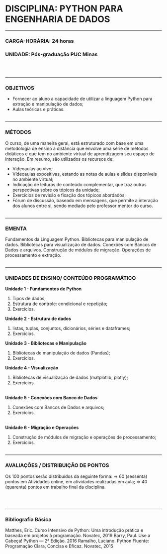 # DISCIPLINA: PYTHON PARA ENGENHARIA DE DADOS
____
### CARGA-HORÁRIA: 24 horas

### UNIDADE: Pós-graduação PUC Minas
<br></br>
____

### **OBJETIVOS**
- Fornecer ao aluno a capacidade de utilizar a linguagem Python para extração e manipulação de dados;
- Aulas teóricas e práticas.
<br></br>
____

### **MÉTODOS**
O curso, de uma maneira geral, está estruturado com base em uma metodologia de ensino a distância que envolve uma série de métodos didáticos e que tem no ambiente virtual de aprendizagem seu espaço de interação. Em resumo, são utilizados os recursos de:

* Videoaulas ao vivo; 
* Vídeoaulas expositivas, estando as notas de aulas e slides disponíveis no ambiente virtual;
* Indicação de leituras de conteúdo complementar, que traz outras perspectivas sobre os tópicos da unidade;
* Exercícios de revisão e fixação dos tópicos abordados;
* Fórum de discussão, baseado em mensagens, que permite a interação dos alunos entre si, sendo mediado pelo professor mentor do curso.
<br></br> 
____

### **EMENTA**
Fundamentos da Linguagem Python. Bibliotecas para manipulação de dados. Bibliotecas para visualização de dados. Conexões com Bancos de Dados e arquivos. Construção de módulos de migração. Operações de processamento e extração.
<br></br>
____

### **UNIDADES DE ENSINO/ CONTEÚDO PROGRAMÁTICO**
**Unidade 1 - Fundamentos de Python**
1. Tipos de dados;
1. Estrutura de controle: condicional e repetição;
1. Exercícios.

**Unidade 2 - Estrutura de dados**
1. listas, tuplas, conjuntos, dicionários, séries e dataframes;
1. Exercícios.

**Unidade 3 - Bibliotecas e Manipulação**
1. Bibliotecas de manipulação de dados (Pandas);
1. Exercícios.

**Unidade 4 - Visualização**
1. Bibliotecas de visualização de dados (matplotlib, plotly);
1. Exercícios.
<br></br>

**Unidade 5 - Conexões com Banco de Dados**
1. Conexões com Bancos de Dados e arquivos;
1. Exercícios.
<br></br>

**Unidade 6 - Migração e Operações**
1. Construção de módulos de migração e  operações de processamento;
1. Exercícios.
<br></br>
____

### **AVALIAÇÕES / DISTRIBUIÇÃO DE PONTOS**

Os 100 pontos serão distribuídos da seguinte forma:
=> 60 (sessenta) pontos em Atividades online, em atividades realizadas em aula; 
=> 40 (quarenta) pontos em trabalho final da disciplina.

<br></br>
____

### **Bibliografia Básica**
Matthes, Eric. Curso Intensivo de Python: Uma introdução prática e baseada em projetos à programação. Novatec, 2019
Barry, Paul. Use a Cabeça! Python ― 2ª Edição. 2016 
Ramalho, Luciano. Python Fluente: Programação Clara, Concisa e Eficaz. Novatec, 2015
